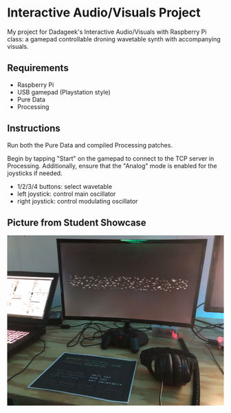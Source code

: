 # Interactive Audio/Visuals Project

My project for Dadageek's Interactive Audio/Visuals with Raspberry Pi class: a gamepad controllable droning wavetable synth with accompanying visuals.

## Requirements

- Raspberry Pi
- USB gamepad (Playstation style)
- Pure Data
- Processing

## Instructions

Run both the Pure Data and compiled Processing patches.

Begin by tapping "Start" on the gamepad to connect to the TCP server in Processing. Additionally, ensure that the "Analog" mode is enabled for the joysticks if needed.

* 1/2/3/4 buttons: select wavetable
* left joystick: control main oscillator
* right joystick: control modulating oscillator

## Picture from Student Showcase

![project picture](https://raw.githubusercontent.com/cfdrake/avpi-project/master/project-img.png)
